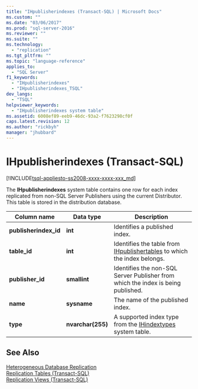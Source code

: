 ```yaml
---
title: "IHpublisherindexes (Transact-SQL) | Microsoft Docs"
ms.custom: ""
ms.date: "03/06/2017"
ms.prod: "sql-server-2016"
ms.reviewer: ""
ms.suite: ""
ms.technology: 
  - "replication"
ms.tgt_pltfrm: ""
ms.topic: "language-reference"
applies_to: 
  - "SQL Server"
f1_keywords: 
  - "IHpublisherindexes"
  - "IHpublisherindexes_TSQL"
dev_langs: 
  - "TSQL"
helpviewer_keywords: 
  - "IHpublisherindexes system table"
ms.assetid: 6008ef89-eeb9-46dc-93a2-f7623298cf0f
caps.latest.revision: 12
ms.author: "rickbyh"
manager: "jhubbard"
---
```

# IHpublisherindexes (Transact-SQL)
[!INCLUDE[tsql-appliesto-ss2008-xxxx-xxxx-xxx_md](../../../a9retired/includes/tsql-appliesto-ss2008-xxxx-xxxx-xxx-md.md)]

  The **IHpublisherindexes** system table contains one row for each index replicated from non-SQL Server Publishers using the current Distributor. This table is stored in the distribution database.  
  
|Column name|Data type|Description|  
|-----------------|---------------|-----------------|  
|**publisherindex_id**|**int**|Identifies a published index.|  
|**table_id**|**int**|Identifies the table from [IHpublishertables](../../../relational-databases/reference/system-tables/ihpublishertables-transact-sql.md) to which the index belongs.|  
|**publisher_id**|**smallint**|Identifies the non-SQL Server Publisher from which the index is being published.|  
|**name**|**sysname**|The name of the published index.|  
|**type**|**nvarchar(255)**|A supported index type from the [IHindextypes](../../../relational-databases/reference/system-tables/ihindextypes-transact-sql.md) system table.|  
  
## See Also  
 [Heterogeneous Database Replication](../../../relational-databases/replication/non-sql/heterogeneous-database-replication.md)   
 [Replication Tables &#40;Transact-SQL&#41;](../../../relational-databases/reference/system-tables/replication-tables-transact-sql.md)   
 [Replication Views &#40;Transact-SQL&#41;](../../../relational-databases/reference/system-views/replication-views-transact-sql.md)  
  
  